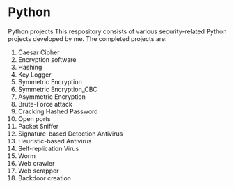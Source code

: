 # Python
Python projects
This respository consists of various security-related Python projects developed by me.
The completed projects are:
1. Caesar Cipher
2. Encryption software
3. Hashing
4. Key Logger
5. Symmetric Encryption
6. Symmetric Encryption_CBC
7. Asymmetric Encryption
8. Brute-Force attack
9. Cracking Hashed Password
10. Open ports
11. Packet Sniffer
12. Signature-based Detection Antivirus
13. Heuristic-based Antivirus
14. Self-replication Virus
15. Worm
16. Web crawler
17. Web scrapper
18. Backdoor creation
